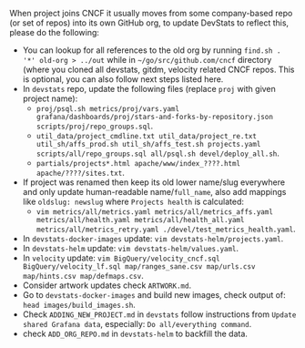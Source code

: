 When project joins CNCF it usually moves from some company-based repo (or set of repos) into its own GitHub org, to update DevStats to reflect this, please do the following:
- You can lookup for all references to the old org by running `` find.sh . '*' old-org > ../out `` while in `~/go/src/github.com/cncf` directory (where you cloned all devstats, gitdm, velocity related CNCF repos. This is optional, you can also follow next steps listed here.
- In `devstats` repo, update the following files (replace `proj` with given project name):
  - `proj/psql.sh metrics/proj/vars.yaml grafana/dashboards/proj/stars-and-forks-by-repository.json scripts/proj/repo_groups.sql`.
  - `util_data/project_cmdline.txt util_data/project_re.txt util_sh/affs_prod.sh util_sh/affs_test.sh projects.yaml scripts/all/repo_groups.sql all/psql.sh devel/deploy_all.sh`.
  - `partials/projects*.html apache/www/index_????.html apache/????/sites.txt`.
- If project was renamed then keep its old lower name/slug everywhere and only update human-readable name/`full_name`, also add mappings like `oldslug: newslug` where `Projects health` is calculated:
  - `` vim metrics/all/metrics.yaml metrics/all/metrics_affs.yaml metrics/all/health.yaml metrics/all/health_all.yaml metrics/all/metrics_retry.yaml ./devel/test_metrics_health.yaml ``.
- In `devstats-docker-images` update: `` vim devstats-helm/projects.yaml ``.
- In `devstats-helm` update: `` vim devstats-helm/values.yaml ``.
- In `velocity` update: `` vim BigQuery/velocity_cncf.sql BigQuery/velocity_lf.sql map/ranges_sane.csv map/urls.csv map/hints.csv map/defmaps.csv ``.
- Consider artwork updates check `ARTWORK.md`.
- Go to `devstats-docker-images` and build new images, check output of: `` head images/build_images.sh ``.
- Check `ADDING_NEW_PROJECT.md` in `devstats` follow instructions from `Update shared Grafana data`, especially: `Do all/everything command`.
- check `ADD_ORG_REPO.md` in `devstats-helm` to backfill the data.
